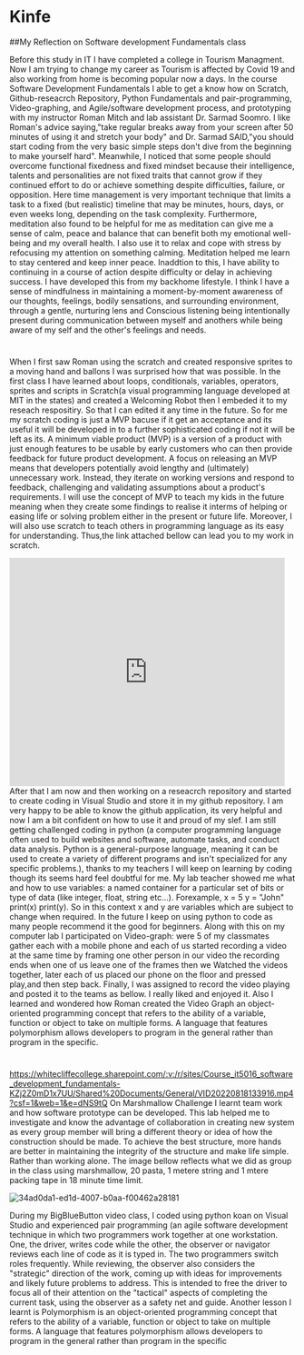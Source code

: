 # Kinfe
##My Reflection on Software development Fundamentals class


Before this study in IT I have completed a college in Tourism Managment. Now I am trying to change my career as Tourism is affected by Covid 19 and also working from home is becoming popular now a days. 
In the course Software Development Fundamentals I able to get a know how on Scratch, Github-reseacrch Repository, Python Fundamentals
and pair-programming, Video-graphing, and Agile/software development process, and prototyping with my instructor Roman Mitch and lab assistant Dr. Sarmad Soomro. I like Roman's advice saying,"take regular breaks away from your screen after 50 minutes of using it and stretch your body" and Dr. Sarmad SAID,"you should start coding from the very basic simple steps don't dive from the beginning to make yourself hard". Meanwhile, I noticed that some people should overcome functional fixedness and fixed mindset because their intelligence, talents and personalities are not fixed traits that cannot grow if they continued effort to do or achieve something despite difficulties, failure, or opposition. Here time management is very important technique that limits a task to a fixed (but realistic) timeline that may be minutes, hours, days, or even weeks long, depending on the task complexity. Furthermore, meditation also found to be helpful for me as meditation can give me a sense of calm, peace and balance that can benefit both my emotional well-being and my overall health. I also use it to relax and cope with stress by refocusing my attention on something calming. Meditation helped me learn to stay centered and keep inner peace. Inaddtion to this, I have ability to continuing in a course of action despite difficulty or delay in achieving success. I have developed this from my backhome lifestyle.  I think I have a sense of mindfulness in maintaining a moment-by-moment awareness of our thoughts, feelings, bodily sensations, and surrounding environment, through a gentle, nurturing lens and Conscious listening being intentionally present during communication between myself and anothers while being aware of my self and the other's feelings and needs.
#
 When I first saw Roman using the scratch and created responsive sprites to a moving hand and ballons I was surprised how that was possible.
In the first class I have learned about loops, conditionals, variables, operators, sprites and scripts in Scratch(a visual programming language developed at MIT in the states) and created a Welcoming Robot then I embeded it to my reseach respositiry. So that I can edited it any time in the future. So for me my scratch coding is just  a MVP bacuse if it get an acceptance and its useful it will be developed in to a further sophisticated coding if not it will be left as its. A minimum viable product (MVP) is a version of a product with just enough features to be usable by early customers who can then provide feedback for future product development. A focus on releasing an MVP means that developers potentially avoid lengthy and (ultimately) unnecessary work. Instead, they iterate on working versions and respond to feedback, challenging and validating assumptions about a product's requirements. I will use the concept of MVP to teach my kids in the future meaning when they create some findings to realise it interms of helping or easing life or solving problem either in the present or future life. Moreover, I will also use scratch to teach others in programming language as its easy for understanding. Thus,the link attached bellow can lead you to my work in scratch.
<iframe src="https://scratch.mit.edu/projects/717577089/embed" allowtransparency="true" width="485" height="402" frameborder="0" scrolling="no" allowfullscreen></iframe>
After that I am now and then working on a reseacrch repository and started to create coding in Visual Studio and store it in my github repository. I am very happy to be able to know the github application, its very helpful and now I am a bit confident on how to use it and proud of my slef. I am still getting challenged coding in python (a computer programming language often used to build websites and software, automate tasks, and conduct data analysis. Python is a general-purpose language, meaning it can be used to create a variety of different programs and isn't specialized for any specific problems.), thanks to my teachers I will keep on learning by coding though its seems hard feel doubtful for me. My lab teacher showed me what and how to use variables: a named container for a particular set of bits or type of data (like integer, float, string etc...).  Forexample, x = 5​ y = "John"​ print(x)​ print(y). So in this context x and y are variables which are subject to change when required. In the future I keep on using python to code as many people recommend it the good for beginners. Along with this on my computer lab I participated on Video-graph: were 5 of my classmates gather each with a mobile phone and each of us started recording a video at the same time by framing one other person in our video the recording ends when one of us leave one of the frames then we Watched the videos together, later each of us placed our phone on the floor and pressed play,and then step back. Finally, I was assigned to record the video playing and posted it to the teams as bellow. I really liked and enjoyed it. Also I learned and wondered how Roman created the Video Graph an object-oriented programming concept that refers to the ability of a variable, function or object to take on multiple forms. A language that features polymorphism allows developers to program in the general rather than program in the specific.

#
https://whitecliffecollege.sharepoint.com/:v:/r/sites/Course_it5016_software_development_fundamentals-KZj2Z0mD1x7UU/Shared%20Documents/General/VID20220818133916.mp4?csf=1&web=1&e=dNS9tQ
On Marshmallow Challenge I learnt team work and how software prototype can be developed. This lab helped me to investigate and know the advantage of collaboration in creating new system as every group member will bring a different theory or idea of how the construction should be made. To achieve the best structure, more hands are better in maintaining the integrity of the structure and make life simple. Rather than working alone.  The image bellow reflects what we did as group in the class using marshmallow, 20 pasta, 1 metere string and 1 mtere packing tape in 18 minute time limit.

![34ad0da1-ed1d-4007-b0aa-f00462a28181](https://user-images.githubusercontent.com/110576373/187796994-832c7c55-01bf-4c21-9554-0c19c847a29c.jpg)

During my BigBlueButton video class, I coded using python koan on Visual Studio and experienced pair programming (an agile software development technique in which two programmers work together at one workstation. One, the driver, writes code while the other, the observer or navigator reviews each line of code as it is typed in. The two programmers switch roles frequently. While reviewing, the observer also considers the "strategic" direction of the work, coming up with ideas for improvements and likely future problems to address. This is intended to free the driver to focus all of their attention on the "tactical" aspects of completing the current task, using the observer as a safety net and guide. Another lesson I learnt is Polymorphism is an object-oriented programming concept that refers to the ability of a variable, function or object to take on multiple forms. A language that features polymorphism allows developers to program in the general rather than program in the specific




